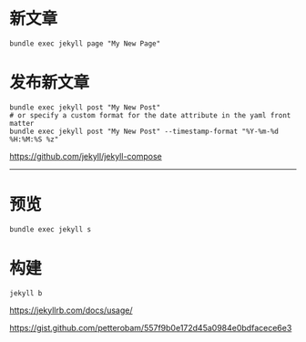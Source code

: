 # 新文章

```
bundle exec jekyll page "My New Page"
```

# 发布新文章

```
bundle exec jekyll post "My New Post"
# or specify a custom format for the date attribute in the yaml front matter
bundle exec jekyll post "My New Post" --timestamp-format "%Y-%m-%d %H:%M:%S %z"
```

https://github.com/jekyll/jekyll-compose

---

# 预览

```
bundle exec jekyll s
```

# 构建

```
jekyll b
```

https://jekyllrb.com/docs/usage/

https://gist.github.com/petterobam/557f9b0e172d45a0984e0bdfacece6e3
